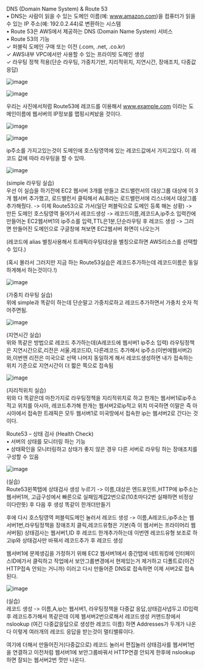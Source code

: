 DNS (Domain Name System) & Route 53  
• DNS는 사람이 읽을 수 있는 도메인 이름(예: www.amazon.com)을 컴퓨터가 읽을 수 있는 IP 주소(예: 192.0.2.44)로 변환하는 시스템  
• Route 53은 AWS에서 제공하는 DNS (Domain Name System) 서비스  
• Route 53의 기능  
✓ 퍼블릭 도메인 구매 또는 이전 (.com, .net, .co.kr)  
✓ AWS내부 VPC에서만 사용할 수 있는 프라이빗 도메인 생성  
✓ 라우팅 정책 적용(단순 라우팅, 가중치기반, 지리적위치, 지연시간, 장애조치, 다중값 응답)  

![image](https://user-images.githubusercontent.com/67897827/182354523-85896600-63bc-48f8-9ecf-7d72db845f3e.png)


![image](https://user-images.githubusercontent.com/67897827/182355799-14196a6d-ec57-4944-b359-d28b1bc89c20.png)

우리는 사진에서처럼 Route53에 레코드를 이용해서 www.example.com 이라는 도메인이름에 웹서버의 IP정보를 맵핑시켜놨을 것이다. 

![image](https://user-images.githubusercontent.com/67897827/182356355-459af5c2-fda2-48cc-ae18-8d49232f847d.png)

![image](https://user-images.githubusercontent.com/67897827/182357179-b834f672-aa40-4436-83bc-fbbcb71ea7a2.png)


ip주소를 가지고있는것이 도메인에 호스팅영역에 있는 레코드값에서 가지고있다. 이 레코드 값에 따라 라우팅을 할 수 있따.

![image](https://user-images.githubusercontent.com/67897827/182358222-c2800240-b25d-43aa-ace4-fcc3838832d9.png)

(simple 라우팅 실습)  
우선 이 실습을 하기전에 EC2 웹서버 3개를 만들고 로드밸런서의 대상그룹 대상에 이 3개 웹서버 추가했고, 로드밸런서 클릭해서 ALB라는 로드밸런서에 리스너에서 대상그룹 추가해줬다.
-> 이제 Route53으로 가서(일단 퍼블릭으로 도메인 등록 해논 상황) -> 만든 도메인 호스팅영역 들어가서 레코드생성 -> 레코드이름,레코드A,ip주소 입력칸에 만들어논 EC2웹서버1의
ip주소를 입력,TTL은1분,단순라우팅 후 레코드 생성 -> 그러면 만들어진 도메인으로 구글창에 쳐보면 EC2웹서버 화면이 나오는거

(레코드에 alias 별칭사용해서 트래픽라우팅대상을 별칭으로하면 AWS리소스를 선택할수 있다.)  


(혹시 몰라서 그러지만 지금 하는 Route53실습은 레코드추가하는데 레코드이름은 동일하게해서 하는것이다.!)

![image](https://user-images.githubusercontent.com/67897827/182361689-bbe5e042-d339-4830-a30d-96dbd42020e8.png)

(가중치 라우팅 실습)  
위에 simple과 똑같이 하는데 단순말고 가중치로하고 레코드추가하면서 가충치 숫자 적어주면됨.

![image](https://user-images.githubusercontent.com/67897827/182362637-1d314af3-6ccc-4db4-826b-348fce85bc30.png)

(지연시간 실습)  
위와 똑같은 방법으로 레코드 추가하는데(A레코드에 웹서버1 ip주소 입력) 라우팅정책은 지연시간으로,리전은 서울,레코드ID, 다른레코드 추가해서 ip주소(이번에웹서버2)와,이번엔
리전은 미국으로 선택 나머지 동일하게 해서 레코드생성하면 내가 접속하는 위치 기준으로 지연시간이 더 짧은 쪽으로 접속됨

![image](https://user-images.githubusercontent.com/67897827/182365052-8e3ab699-1c8b-4c36-8807-c14891f18467.png)

(지리적위치 실습)  
위와 다 똑같은데 마찬가지로 라우팅정책을 지리적위치로 하고 한개는 웹서버1로ip주소적고 위치를 아시아, 레코드추가해 한개는 웹서버2로ip적고 위치 미국하면
이말은 즉 아시아에서 접속한 트래픽은 모두 웹서버1로 미국땅에서 접속한 ip는 웹서버2로 간다는 것이다.

Route53 – 상태 검사 (Health Check)  
• 서버의 상태를 모니터링 하는 기능  
• 상태확인을 모니터링하고 상태가 좋지 않은 경우 다른 서버로 라우팅 하는 장애조치를 구성할 수 있음  

![image](https://user-images.githubusercontent.com/67897827/182366045-77c19a37-a781-4190-a7ca-6c38e80114b8.png)

(실습)  
Route53왼쪽탭에 상태검사 생성 누르기 -> 이름,대상은 엔드포인트,HTTP에 ip주소는 웹서버1꺼, 고급구성에서 빠른으로 실패임계값2번으로(10초마다2번 실패하면 비정상이다란뜻)
후 다음 후 생성 똑같이 한개더만들기

후에 다시 호스팅영역 퍼블릭도메인 눌러서 레코드 생성 -> 이름,A레코드,ip주소는 웹서버1번,라우팅정책을 장애조치 클릭,레코드유형은 기본(즉 이 웹서버는 프라이머리 웹서버됨)
상태검사는 웹서버1,ID 후 레코드 한개추가하는데 이번엔 레코드유형 보조로 하고ip와 상태검사만 바꿔서 레코드추가 후 레코드 생성

웹서버1에 문제생김을 가정하기 위해 EC2 웹서버1에서 중간탭에 네트워킹에 인터페이스ID에가서 클릭하고 작업에서 보안그룹변경에서 현제있는거 제거하고 디폴트로(이건 HTTP접속 
안되는 거니까) 이러고 다시 만들어준 DNS로 접속하면 이제 서버2로 접속된다. 

![image](https://user-images.githubusercontent.com/67897827/182368450-490f752f-d318-4bd0-a38c-e9fb04fec448.png)

(실습)  
레코드 생성 -> 이름,A,ip는 웹서버1, 라우팅정책을 다중값 응답,상태검사냅두고 ID입력 후 레코드추가해서 똑같은데 이제 웹서버2번으로해서 레코드생성
커맨드창에서 nslookup (여긴 다중값응답으로 생성한 레코드 이름) 하면 Addresses가 두개가 나온다 이렇게 여러개의 레코드 응답을 받는것이 멀티밸류이다.

여기에 더해서 만들어진거(다중값으로) 레코드 눌러서 편집눌러 상태검사를 웹서버1번을 연결하고 이전처럼 웹서버1에 보안그룹바꿔서 HTTP연결 안되게 한후에
nslookup하면 잘되는 웹서버2번 껏만 나온다.

